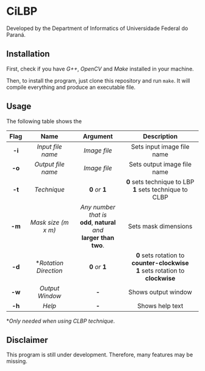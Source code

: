 # CiLBP

Developed by the Department of Informatics of Universidade Federal do Paraná.

## Installation

First, check if you have *G++*, *OpenCV* and *Make* installed in your machine.

Then, to install the program, just clone this repository and run `make`. It will compile everything and produce an executable file.

## Usage

The following table shows the 

|  Flag  |          Name         |                                    Argument                                   |                                         Description                                        |
|:------:|:---------------------:|:-----------------------------------------------------------------------------:|:------------------------------------------------------------------------------------------:|
| **-i** |   *Input file name*   |                                  *Image file*                                 |                                 Sets input image file name                                 |
| **-o** |   *Output file name*  |                                  *Image file*                                 |                                 Sets output image file name                                |
| **-t** |      *Technique*      |                                **0** *or* **1**                               |                **0** sets technique to LBP<br> **1** sets technique to CLBP                |
| **-m** |  *Mask size (m x m)*  | *Any number that is*<br> **odd**, **natural** *and*<br>  **larger than two**. |                                    Sets mask dimensions                                    |
| **-d** | **Rotation Direction* |                                **0** *or* **1**                               | **0** sets rotation to **counter-clockwise**<br>  **1** sets rotation to **clockwise**<br> |
| **-w** |    *Output Window*    |                                     **-**                                     |                                     Shows output window                                    |
| **-h** |         *Help*        |                                     **-**                                     |                                       Shows help text                                      |

**Only needed when using CLBP technique*.

## Disclaimer

This program is still under development. Therefore, many features may be missing.
